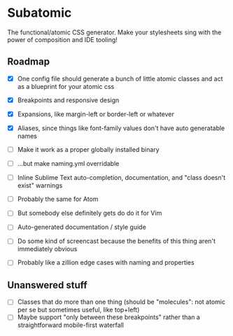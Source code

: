# Subatomic

The functional/atomic CSS generator. Make your stylesheets sing with the power of composition and IDE tooling!


## Roadmap

- [x] One config file should generate a bunch of little atomic classes and act as a blueprint for your atomic css
- [x] Breakpoints and responsive design
- [x] Expansions, like margin-left or border-left or whatever
- [x] Aliases, since things like font-family values don't have auto generatable names
- [ ] Make it work as a proper globally installed binary
- [ ] ...but make naming.yml overridable
- [ ] Inline Sublime Text auto-completion, documentation, and "class doesn't exist" warnings
- [ ] Probably the same for Atom
- [ ] But somebody else definitely gets do do it for Vim
- [ ] Auto-generated documentation / style guide
- [ ] Do some kind of screencast because the benefits of this thing aren't immediately obvious
- [ ] Probably like a zillion edge cases with naming and properties


## Unanswered stuff

- [ ] Classes that do more than one thing (should be "molecules": not atomic per se but sometimes useful, like top+left)
- [ ] Maybe support "only between these breakpoints" rather than a straightforward mobile-first waterfall
